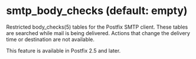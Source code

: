 # smtp_body_checks (default: empty)
 Restricted body\_checks(5) tables for the Postfix SMTP client.
These tables are searched while mail is being delivered. Actions
that change the delivery time or destination are not available.



 This feature is available in Postfix 2.5 and later. 


